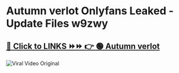 
 # Autumn verlot Onlyfans Leaked - Update Files w9zwy

## <h2><a href="https://clipsfans.com/Autumn_verlot&ref=git">🔗 Click to LINKS ⏩⏩ 👉 🟢 Autumn verlot </a></h2>

<a href="https://clipsfans.com/Autumn_verlot&ref=git" rel="nofollow" data-target="animated-image.originalLink"><img src="https://i.ibb.co.com/xMMVF88/686577567.gif" alt="Viral Video Original" style="max-width: 100%; display: inline-block;" data-target="animated-image.originalImage"></a>


